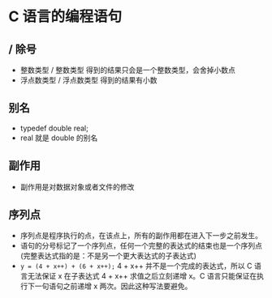 # C 语言的编程语句

## / 除号

* 整数类型 / 整数类型 得到的结果只会是一个整数类型，会舍掉小数点
* 浮点数类型 / 浮点数类型 得到的结果有小数

## 别名

* typedef double real;
* real 就是 double 的别名

## 副作用

* 副作用是对数据对象或者文件的修改

## 序列点

* 序列点是程序执行的点，在该点上，所有的副作用都在进入下一步之前发生。
* 语句的分号标记了一个序列点，任何一个完整的表达式的结束也是一个序列点(完整表达式指的是：不是另一个更大表达式的子表达式)
* `y = (4 + x++) + (6 + x++);` 4 + x++ 并不是一个完成的表达式，所以 C 语言无法保证 x 在子表达式 4 + x++ 求值之后立刻递增 x。C 语言只能保证在执行下一句语句之前递增 x 两次。因此这种写法要避免。